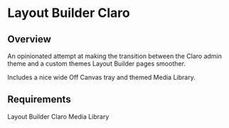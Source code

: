 # Layout Builder Claro

## Overview
An opinionated attempt at making the transition between the Claro admin theme and a custom themes Layout Builder pages smoother.

Includes a nice wide Off Canvas tray and themed Media Library.

## Requirements
Layout Builder
Claro
Media Library